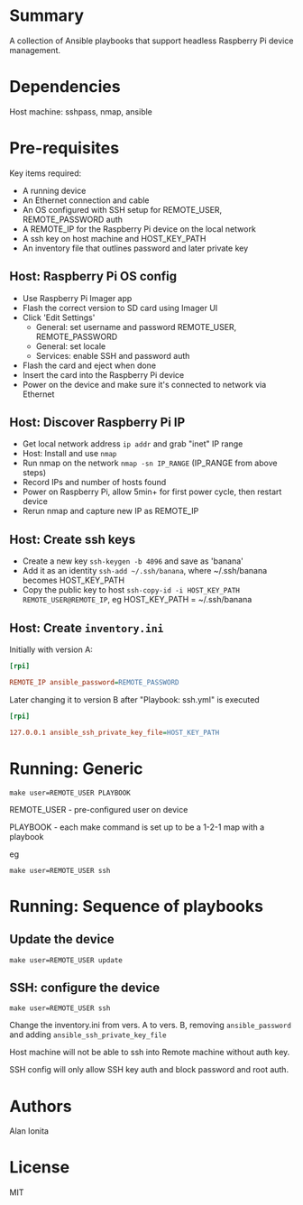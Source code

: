 # Summary

A collection of Ansible playbooks that support headless Raspberry Pi device management. 

# Dependencies

Host machine: sshpass, nmap, ansible

# Pre-requisites

Key items required:
- A running device
- An Ethernet connection and cable
- An OS configured with SSH setup for REMOTE_USER, REMOTE_PASSWORD auth
- A REMOTE_IP for the Raspberry Pi device on the local network
- A ssh key on host machine and HOST_KEY_PATH
- An inventory file that outlines password and later private key

## Host: Raspberry Pi OS config

- Use Raspberry Pi Imager app
- Flash the correct version to SD card using Imager UI
- Click 'Edit Settings'
    - General: set username and password REMOTE_USER, REMOTE_PASSWORD
    - General: set locale
    - Services: enable SSH and password auth
- Flash the card and eject when done
- Insert the card into the Raspberry Pi device
- Power on the device and make sure it's connected to network via Ethernet

## Host: Discover Raspberry Pi IP 

- Get local network address `ip addr` and grab "inet" IP range
- Host: Install and use `nmap`
- Run nmap on the network `nmap -sn IP_RANGE` (IP_RANGE from above steps)
- Record IPs and number of hosts found
- Power on Raspberry Pi, allow 5min+ for first power cycle, then restart device
- Rerun nmap and capture new IP as REMOTE_IP

## Host: Create ssh keys

- Create a new key `ssh-keygen -b 4096` and save as 'banana'
- Add it as an identity `ssh-add ~/.ssh/banana`, where ~/.ssh/banana becomes HOST_KEY_PATH
- Copy the public key to host `ssh-copy-id -i HOST_KEY_PATH REMOTE_USER@REMOTE_IP`, eg HOST_KEY_PATH = ~/.ssh/banana

## Host: Create `inventory.ini`

Initially with version A: 

```ini
[rpi]

REMOTE_IP ansible_password=REMOTE_PASSWORD

```

Later changing it to version B after "Playbook: ssh.yml" is executed

```ini
[rpi]

127.0.0.1 ansible_ssh_private_key_file=HOST_KEY_PATH

```

# Running: Generic  

`make user=REMOTE_USER PLAYBOOK`

REMOTE_USER - pre-configured user on device

PLAYBOOK - each make command is set up to be a 1-2-1 map with a playbook

eg

`make user=REMOTE_USER ssh`

# Running: Sequence of playbooks

## Update the device

`make user=REMOTE_USER update`

## SSH: configure the device

`make user=REMOTE_USER ssh`

Change the inventory.ini from vers. A to vers. B, removing `ansible_password` and adding `ansible_ssh_private_key_file`

Host machine will not be able to ssh into Remote machine without auth key.

SSH config will only allow SSH key auth and block password and root auth.

# Authors

Alan Ionita

# License

MIT
